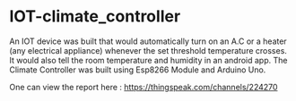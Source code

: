 # IOT-climate_controller
An IOT device was built that would automatically turn on an A.C or a heater (any electrical appliance) whenever the set threshold temperature crosses.
It would also tell the room temperature and humidity in an android app.
The Climate Controller was built using Esp8266 Module and Arduino Uno.

One can view the report here :
https://thingspeak.com/channels/224270
